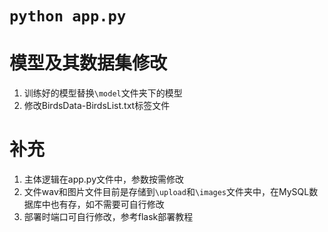 # `python app.py`

# 模型及其数据集修改
1. 训练好的模型替换`\model`文件夹下的模型
2. 修改BirdsData-BirdsList.txt标签文件

# 补充
1. 主体逻辑在app.py文件中，参数按需修改
2. 文件wav和图片文件目前是存储到`\upload`和`\images`文件夹中，在MySQL数据库中也有存，如不需要可自行修改
3. 部署时端口可自行修改，参考flask部署教程
